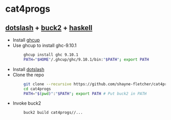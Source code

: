 # cat4progs
## [dotslash](https://dotslash-cli.com/docs/installation/) + [buck2](https://buck2.build/) + [haskell](https://www.haskell.org/?uwu=true)
- Install [ghcup](https://www.haskell.org/ghcup/install/)
- Use ghcup to install ghc-9.10.1
```bash
        ghcup install ghc 9.10.1
        PATH="$HOME"/.ghcup/ghc/9.10.1/bin:"$PATH"; export PATH
```
- Install [dotslash](https://dotslash-cli.com/docs/installation/)
- Clone the repo
```bash
        git clone --recursive https://github.com/shayne-fletcher/cat4progs.git
        cd cat4progs
        PATH="$(pwd)":"$PATH"; export PATH # Put buck2 in PATH
```
- Invoke buck2
```bash
        buck2 build cat4progs//...
```

